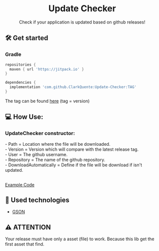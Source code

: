 <h1 align="center"> Update Checker </h1>
<p align="center">Check if your application is updated based on github releases!</p>

## 🛠️ Get started

### Gradle
```gradle
repositories {
  maven { url 'https://jitpack.io' }
}

dependencies {
  implementation 'com.github.ClarkQuente:Update-Checker:TAG'
}
```
The tag can be found [here](https://jitpack.io/#ClarkQuente/Update-Checker) (tag = version)

## 💻 How Use:

<h3>UpdateChecker constructor:</h3>
- Path = Location where the file will be downloaded. <br/>
- Version = Version which will compare with the latest release tag. <br/>
- User = The github username. <br/>
- Repository = The name of the github repository. <br/>
- DownloadAutomatically = Define if the file will be download if isn't updated. <br/>

<br/>

[Example Code](https://github.com/ClarkQuente/Update-Checker/blob/master/src/main/java/me/clarkquente/updatechecker/ExampleCode.java)

## 🚀 Used technologies

- [GSON](https://github.com/google/gson)

## ⚠️ ATTENTION

Your release must have only a asset (file) to work. Because this lib get the first asset that find.
